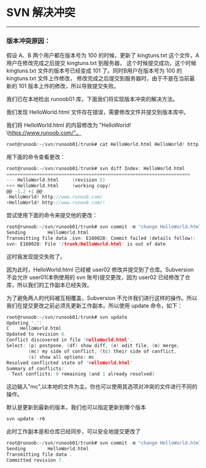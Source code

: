# SVN 解决冲突

---

### 版本冲突原因：
假设 A、B 两个用户都在版本号为 100 的时候，更新了 kingtuns.txt 这个文件，A 用户在修改完成之后提交 kingtuns.txt 到服务器， 这个时候提交成功，这个时候 kingtuns.txt 文件的版本号已经变成 101 了。同时B用户在版本号为 100 的 kingtuns.txt 文件上作修改， 修改完成之后提交到服务器时，由于不是在当前最新的 101 版本上作的修改，所以导致提交失败。

我们已在本地检出 runoob01 库，下面我们将实现版本冲突的解决方法。

我们发现 HelloWorld.html 文件存在错误，需要修改文件并提交到版本库中。

我们将 HelloWorld.html 的内容修改为 "HelloWorld! \https://www.runoob.com/"。

```c
root@runoob:~/svn/runoob01/trunk# cat HelloWorld.html HelloWorld! http://www.runoob.com/
```

用下面的命令查看更改：
```c
root@runoob:~/svn/runoob01/trunk# svn diff Index: HelloWorld.html
===================================================================
--- HelloWorld.html     (revision 5)
+++ HelloWorld.html     (working copy)
@@ -1,2 +1 @@
-HelloWorld! http://www.runoob.com/
+HelloWorld! http://www.runoob.com/!
```

尝试使用下面的命令来提交他的更改：
```c
root@runoob:~/svn/runoob01/trunk# svn commit -m "change HelloWorld.html first"
Sending        HelloWorld.html
Transmitting file data .svn: E160028: Commit failed (details follow):
svn: E160028: File '/trunk/HelloWorld.html' is out of date
```

这时我发现提交失败了。

因为此时，HelloWorld.html 已经被 user02 修改并提交到了仓库。Subversion 不会允许 user01(本例使用的 svn 账号)提交更改，因为 user02 已经修改了仓库，所以我们的工作副本已经失效。

为了避免两人的代码被互相覆盖，Subversion 不允许我们进行这样的操作。所以我们在提交更改之前必须先更新工作副本。所以使用 update 命令，如下：

```c
root@runoob:~/svn/runoob01/trunk# svn update
Updating '.':
C    HelloWorld.html
Updated to revision 6.
Conflict discovered in file 'HelloWorld.html'.
Select: (p) postpone, (df) show diff, (e) edit file, (m) merge,
        (mc) my side of conflict, (tc) their side of conflict,
        (s) show all options: mc
Resolved conflicted state of 'HelloWorld.html'
Summary of conflicts:
  Text conflicts: 0 remaining (and 1 already resolved)
```

这边输入"mc",以本地的文件为主。你也可以使用其选项对冲突的文件进行不同的操作。

默认是更新到最新的版本，我们也可以指定更新到哪个版本
```c
svn update -r6
```

此时工作副本是和仓库已经同步，可以安全地提交更改了
```c
root@runoob:~/svn/runoob01/trunk# svn commit -m "change HelloWorld.html second"
Sending        HelloWorld.html
Transmitting file data .
Committed revision 7.
```